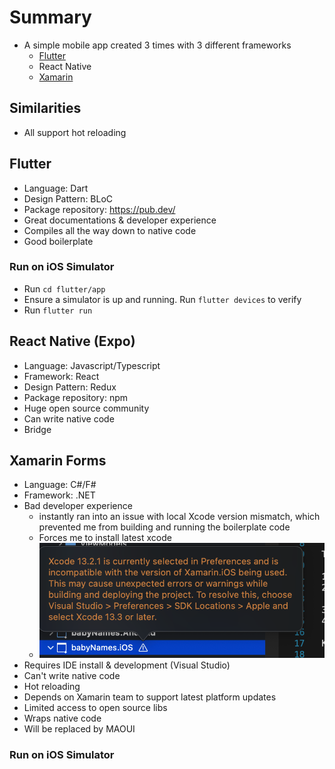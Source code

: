 # Summary

- A simple mobile app created 3 times with 3 different frameworks
  - [Flutter](https://docs.flutter.dev/get-started/install/macos)
  - React Native
  - [Xamarin](https://dotnet.microsoft.com/en-us/learn/xamarin/hello-world-tutorial/install)

## Similarities

- All support hot reloading

## Flutter

- Language: Dart
- Design Pattern: BLoC
- Package repository: https://pub.dev/
- Great documentations & developer experience
- Compiles all the way down to native code
- Good boilerplate

### Run on iOS Simulator

- Run `cd flutter/app`
- Ensure a simulator is up and running. Run `flutter devices` to verify
- Run `flutter run`

## React Native (Expo)

- Language: Javascript/Typescript
- Framework: React
- Design Pattern: Redux
- Package repository: npm
- Huge open source community
- Can write native code
- Bridge

## Xamarin Forms

- Language: C#/F#
- Framework: .NET
- Bad developer experience
  - instantly ran into an issue with local Xcode version mismatch, which prevented me from building and running the boilerplate code
  - Forces me to install latest xcode
  - ![](./images/2022-05-07-11-07-14.png)
- Requires IDE install & development (Visual Studio)
- Can't write native code
- Hot reloading
- Depends on Xamarin team to support latest platform updates
- Limited access to open source libs
- Wraps native code
- Will be replaced by MAOUI

### Run on iOS Simulator
